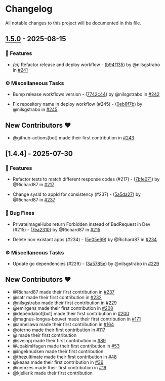 # Changelog

All notable changes to this project will be documented in this file.

## [1.5.0](https://github.com/equinor/radix-cicd-canary/compare/v1.4.4..v1.5.0) - 2025-08-15

### 🚀 Features

- *(ci)* Refactor release and deploy workflow - ([b94f135](https://github.com/equinor/radix-cicd-canary/commit/b94f13593b01f3e5761ba9fac75c735eeae53025)) by @nilsgstrabo in [#241](https://github.com/equinor/radix-cicd-canary/pull/241)


### ⚙️ Miscellaneous Tasks

- Bump release workflows version - ([7742c44](https://github.com/equinor/radix-cicd-canary/commit/7742c446e1f4f0ca8ae9bdefa4654795fe1aa80e)) by @nilsgstrabo in [#242](https://github.com/equinor/radix-cicd-canary/pull/242)

- Fix repository name in deploy workflow (#245) - ([0eb8f7b](https://github.com/equinor/radix-cicd-canary/commit/0eb8f7bc3fb0cd2f7286c57176049aeed084d056)) by @nilsgstrabo in [#245](https://github.com/equinor/radix-cicd-canary/pull/245)


## New Contributors ❤️

* @github-actions[bot] made their first contribution in [#243](https://github.com/equinor/radix-cicd-canary/pull/243)
## [1.4.4] - 2025-07-30

### 🚀 Features

- Refactor tests to match different response codes (#217) - ([7bfe071](https://github.com/equinor/radix-cicd-canary/commit/7bfe0716ca9c528e692e58cf0a621d85792126e9)) by @Richard87 in [#217](https://github.com/equinor/radix-cicd-canary/pull/217)

- Change sysId to appId for consistency (#237) - ([5a5da27](https://github.com/equinor/radix-cicd-canary/commit/5a5da277fb258a4c680364310a8cc1d2257f3e29)) by @Richard87 in [#237](https://github.com/equinor/radix-cicd-canary/pull/237)


### 🐛 Bug Fixes

- PrivateImageHubs return Forbidden instead of BadRequest in Dev (#215) - ([7ea2310](https://github.com/equinor/radix-cicd-canary/commit/7ea23106ac749b3d828573750f12bbd8f8a0ca41)) by @Richard87 in [#215](https://github.com/equinor/radix-cicd-canary/pull/215)

- Delete non existant apps (#234) - ([5e05e69](https://github.com/equinor/radix-cicd-canary/commit/5e05e69fbe7121d3eb0cc8422258bc1028b66832)) by @Richard87 in [#234](https://github.com/equinor/radix-cicd-canary/pull/234)


### ⚙️ Miscellaneous Tasks

- Update go dependencies (#229) - ([3a5785e](https://github.com/equinor/radix-cicd-canary/commit/3a5785e2f89c1583c11b6c37b443531c2d5a6f12)) by @nilsgstrabo in [#229](https://github.com/equinor/radix-cicd-canary/pull/229)


## New Contributors ❤️

* @Richard87 made their first contribution in [#237](https://github.com/equinor/radix-cicd-canary/pull/237)
* @satr made their first contribution in [#232](https://github.com/equinor/radix-cicd-canary/pull/232)
* @nilsgstrabo made their first contribution in [#229](https://github.com/equinor/radix-cicd-canary/pull/229)
* @emirgens made their first contribution in [#208](https://github.com/equinor/radix-cicd-canary/pull/208)
* @dependabot[bot] made their first contribution in [#200](https://github.com/equinor/radix-cicd-canary/pull/200)
* @magnus-longva-bouvet made their first contribution in [#171](https://github.com/equinor/radix-cicd-canary/pull/171)
* @anneliawa made their first contribution in [#164](https://github.com/equinor/radix-cicd-canary/pull/164)
* @oterno made their first contribution in [#117](https://github.com/equinor/radix-cicd-canary/pull/117)
* @ made their first contribution
* @sveinpj made their first contribution in [#89](https://github.com/equinor/radix-cicd-canary/pull/89)
* @JoakimHagen made their first contribution in [#53](https://github.com/equinor/radix-cicd-canary/pull/53)
* @ingeknudsen made their first contribution
* @thezultimate made their first contribution in [#48](https://github.com/equinor/radix-cicd-canary/pull/48)
* @keaaa made their first contribution in [#36](https://github.com/equinor/radix-cicd-canary/pull/36)
* @nemzes made their first contribution in [#19](https://github.com/equinor/radix-cicd-canary/pull/19)
* @kjellerik made their first contribution
<!-- generated by git-cliff -->
